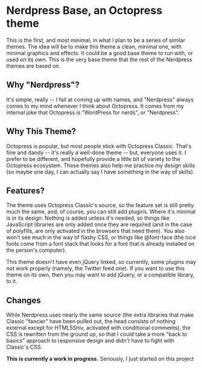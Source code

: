 # Nerdpress Base, an Octopress theme

This is the first, and most minimal, in what I plan to be a series of similar themes. The idea will be to make this theme a clean, minimal one, with minimal graphics and effects. It could be a good base theme to run with, or used on its own. This is the very base theme that the rest of the Nerdpress themes are based on.

## Why "Nerdpress"?

It's simple, really -- I fail at coming up with names, and "Nerdpress" always comes to my mind whenever I think about Octopress. It comes from my internal joke that Octopress is "WordPress for nerds", or "Nerdpress".

## Why This Theme?

Octopress is popular, but most people stick with Octopress Classic. That's fine and dandy -- it's really a well-done theme -- but, everyone uses it. I prefer to be different, and hopefully provide a little bit of variety to the Octopress ecosystem. These themes also help me practice my design skills (so maybe one day, I can actually say I have something in the way of skills).

## Features?

The theme uses Octopress Classic's source, so the feature set is still pretty much the same, and, of course, you can still add plugins. Where it's minimal is in its design. Nothing is added unless it's needed, so things like JavaScript libraries are only added once they are required (and in the case of polyfills, are only activated in the browsers that need them). You also won't see much in the way of flashy CSS, or things like @font-face (the nice fonts come from a font stack that looks for a font that is already installed on the person's computer).

This theme doesn't have even jQuery linked, so currently, some plugins may not work properly (namely, the Twitter feed one). If you want to use this theme on its own, then you may want to add jQuery, or a compatible library, to it.

## Changes

While Nerdpress uses nearly the same source (the extra libraries that make Classic "fancier" have been pulled out, the head consists of nothing external except for HTML5Shiv, activated with conditional comments), the CSS is rewritten from the ground up, so that I could take a more "back to basics" approach to responsive design and didn't have to fight with Classic's CSS.

**This is currently a work in progress.** Seriously, I just started on this project